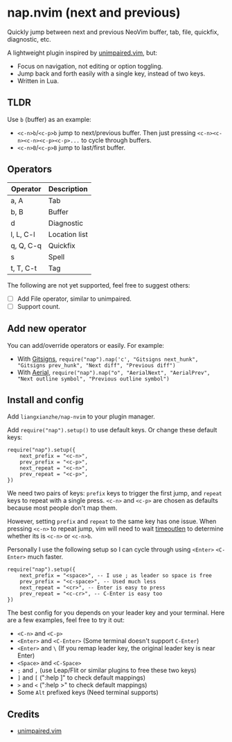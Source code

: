 # nap.nvim (next and previous)

Quickly jump between next and previous NeoVim buffer, tab, file, quickfix, diagnostic, etc.

A lightweight plugin inspired by [unimpaired.vim](https://github.com/tpope/vim-unimpaired), but:

* Focus on navigation, not editing or option toggling.
* Jump back and forth easily with a single key, instead of two keys.
* Written in Lua.

## TLDR

Use `b` (buffer) as an example:

* `<c-n>b`/`<c-p>b` jump to next/previous buffer. Then just pressing
`<c-n><c-n><c-n><c-p><c-p>...` to cycle through buffers.
* `<c-n>B`/`<c-p>B` jump to last/first buffer. 

## Operators

| Operator    | Description   |
| ----------- | -----------   |
| a, A        | Tab           |
| b, B        | Buffer        |
| d           | Diagnostic    |
| l, L, C-l   | Location list |
| q, Q, C-q   | Quickfix      |
| s           | Spell         |
| t, T, C-t   | Tag           |

The following are not yet supported, feel free to suggest others:
- [ ] Add File operator, similar to unimpaired.
- [ ] Support count.

## Add new operator

You can add/override operators or easily. For example: 

* With [Gitsigns](https://github.com/lewis6991/gitsigns.nvim), `require("nap").nap('c', "Gitsigns next_hunk", "Gitsigns prev_hunk", "Next diff", "Previous diff")`
* With [Aerial](https://github.com/stevearc/aerial.nvim), `require("nap").nap("o", "AerialNext", "AerialPrev", "Next outline symbol", "Previous outline symbol")`

## Install and config

Add `liangxianzhe/nap-nvim` to your plugin manager. 

Add `require("nap").setup()` to use default keys. Or change these default keys:

```
require("nap").setup({
    next_prefix = "<c-n>",
    prev_prefix = "<c-p>",
    next_repeat = "<c-n>",
    prev_repeat = "<c-p>",
})
```

We need two pairs of keys: `prefix` keys to trigger the first jump, and `repeat` keys to repeat with
a single press. `<c-n>` and `<c-p>` are chosen as defaults because most people don't map them.

However, setting `prefix` and `repeat` to the same key has one issue. When pressing `<c-n>` to
repeat jump, vim will need to wait
[timeoutlen](https://neovim.io/doc/user/options.html#'timeoutlen') to determine whether its is
`<c-n>` or `<c-n>b`.

Personally I use the following setup so I can cycle through using `<Enter>` `<C-Enter>` much faster.
```
require("nap").setup({
    next_prefix = "<space>", -- I use ; as leader so space is free
    prev_prefix = "<c-space>", -- Used much less 
    next_repeat = "<cr>", -- Enter is easy to press
    prev_repeat = "<c-cr>", -- C-Enter is easy too
})
```

The best config for you depends on your leader key and your terminal. Here are a few examples,
feel free to try it out:

* `<C-n>` and `<C-p>`
* `<Enter>` and `<C-Enter>` (Some terminal doesn't support `C-Enter`)
* `<Enter>` and `\` (If you remap leader key, the original leader key is near Enter)
* `<Space>` and `<C-Space>`
* `;` and `,` (use Leap/Flit or similar plugins to free these two keys)
* `]` and `[` (":help ]" to check default mappings)
* `>` and `<` (":help >" to check default mappings)
* Some `Alt` prefixed keys (Need terminal supports)

## Credits

* [unimpaired.vim](https://github.com/tpope/vim-unimpaired)
